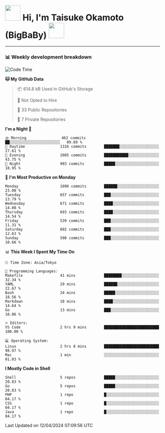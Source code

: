 <!-- Title -->
<h1>
    <img src="https://media.tenor.com/TlyRveJkgo4AAAAi/cloud-cloud-strife.gif" width="50"/> 
    Hi, I'm Taisuke Okamoto (BigBaBy) 
    <img src="https://media.tenor.com/TlyRveJkgo4AAAAi/cloud-cloud-strife.gif" width="50"/>
</h1>

---

<h3> 📊 Weekly development breakdown </h3>
<!-- waka-readme-stats -->

<!--START_SECTION:waka-->
![Code Time](http://img.shields.io/badge/Code%20Time-1%2C728%20hrs%2033%20mins-blue)

**🐱 My GitHub Data** 

> 📦 614.8 kB Used in GitHub's Storage 
 > 
> 🚫 Not Opted to Hire
 > 
> 📜 33 Public Repositories 
 > 
> 🔑 7 Private Repositories 
 > 
**I'm a Night 🦉** 

```text
🌞 Morning                462 commits         ██░░░░░░░░░░░░░░░░░░░░░░░   09.69 % 
🌆 Daytime                1316 commits        ███████░░░░░░░░░░░░░░░░░░   27.61 % 
🌃 Evening                2085 commits        ███████████░░░░░░░░░░░░░░   43.75 % 
🌙 Night                  903 commits         █████░░░░░░░░░░░░░░░░░░░░   18.95 % 
```
📅 **I'm Most Productive on Monday** 

```text
Monday                   1096 commits        ██████░░░░░░░░░░░░░░░░░░░   23.00 % 
Tuesday                  657 commits         ███░░░░░░░░░░░░░░░░░░░░░░   13.79 % 
Wednesday                671 commits         ████░░░░░░░░░░░░░░░░░░░░░   14.08 % 
Thursday                 693 commits         ████░░░░░░░░░░░░░░░░░░░░░   14.54 % 
Friday                   539 commits         ███░░░░░░░░░░░░░░░░░░░░░░   11.31 % 
Saturday                 602 commits         ███░░░░░░░░░░░░░░░░░░░░░░   12.63 % 
Sunday                   508 commits         ███░░░░░░░░░░░░░░░░░░░░░░   10.66 % 
```


📊 **This Week I Spent My Time On** 

```text
🕑︎ Time Zone: Asia/Tokyo

💬 Programming Languages: 
Makefile                 41 mins             ████████░░░░░░░░░░░░░░░░░   32.34 % 
YAML                     29 mins             ██████░░░░░░░░░░░░░░░░░░░   22.67 % 
Bash                     24 mins             █████░░░░░░░░░░░░░░░░░░░░   18.56 % 
Markdown                 18 mins             ████░░░░░░░░░░░░░░░░░░░░░   14.64 % 
Go                       13 mins             ███░░░░░░░░░░░░░░░░░░░░░░   10.06 % 

🔥 Editors: 
VS Code                  2 hrs 9 mins        █████████████████████████   100.00 % 

💻 Operating System: 
Linux                    2 hrs 8 mins        █████████████████████████   98.97 % 
Mac                      1 min               ░░░░░░░░░░░░░░░░░░░░░░░░░   01.03 % 
```

**I Mostly Code in Shell** 

```text
Shell                    5 repos             █████░░░░░░░░░░░░░░░░░░░░   20.83 % 
Go                       5 repos             █████░░░░░░░░░░░░░░░░░░░░   20.83 % 
PHP                      1 repo              █░░░░░░░░░░░░░░░░░░░░░░░░   04.17 % 
CSS                      1 repo              █░░░░░░░░░░░░░░░░░░░░░░░░   04.17 % 
Java                     1 repo              █░░░░░░░░░░░░░░░░░░░░░░░░   04.17 % 
```




 Last Updated on 12/04/2024 07:09:56 UTC
<!--END_SECTION:waka-->
